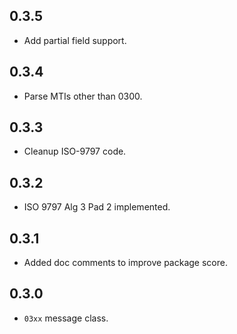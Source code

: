 ## 0.3.5

* Add partial field support.

## 0.3.4

* Parse MTIs other than 0300.

## 0.3.3

* Cleanup ISO-9797 code.

## 0.3.2

* ISO 9797 Alg 3 Pad 2 implemented.

## 0.3.1

* Added doc comments to improve package score.

## 0.3.0

* `03xx` message class.
